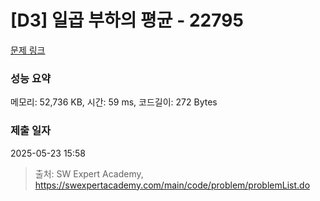 # [D3] 일곱 부하의 평균 - 22795 

[문제 링크](https://swexpertacademy.com/main/code/problem/problemDetail.do?contestProbId=AZND_Dyq8SUDFAWB) 

### 성능 요약

메모리: 52,736 KB, 시간: 59 ms, 코드길이: 272 Bytes

### 제출 일자

2025-05-23 15:58



> 출처: SW Expert Academy, https://swexpertacademy.com/main/code/problem/problemList.do